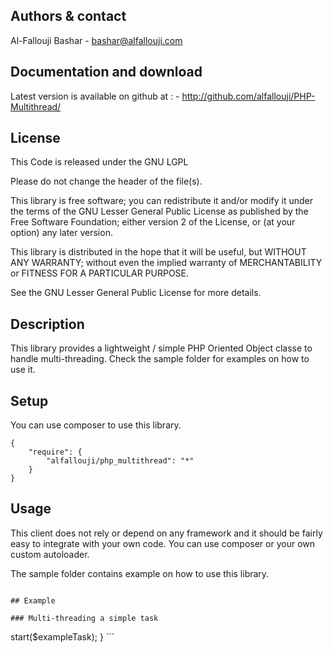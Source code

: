     
## Authors & contact


Al-Fallouji Bashar 
    - bashar@alfallouji.com

    
## Documentation and download


Latest version is available on github at :
    - http://github.com/alfallouji/PHP-Multithread/


## License


This Code is released under the GNU LGPL

Please do not change the header of the file(s).

This library is free software; you can redistribute it and/or modify it 
under the terms of the GNU Lesser General Public License as published 
by the Free Software Foundation; either version 2 of the License, or 
(at your option) any later version.

This library is distributed in the hope that it will be useful, but 
WITHOUT ANY WARRANTY; without even the implied warranty of MERCHANTABILITY 
or FITNESS FOR A PARTICULAR PURPOSE.

See the GNU Lesser General Public License for more details.


## Description


This library provides a lightweight / simple PHP Oriented Object classe to handle multi-threading. Check the sample folder for examples on how to use it.

## Setup 

You can use composer to use this library.

```
{
    "require": {
		"alfallouji/php_multithread": "*"
    }
}
```


## Usage

This client does not rely or depend on any framework and it should be fairly easy to integrate with your own code. You can use composer or your own custom autoloader.

The sample folder contains example on how to use this library.

```

## Example

### Multi-threading a simple task
```
<?php
/**
 * Note : Code is released under the GNU LGPL
 *
 * Please do not change the header of this file
 *
 * This library is free software; you can redistribute it and/or modify it under the terms of the GNU
 * Lesser General Public License as published by the Free Software Foundation; either version 2 of
 * the License, or (at your option) any later version.
 *
 * This library is distributed in the hope that it will be useful, but WITHOUT ANY WARRANTY;
 * without even the implied warranty of MERCHANTABILITY or FITNESS FOR A PARTICULAR PURPOSE.
 *
 * See the GNU Lesser General Public License for more details.
 */

/**
 * File:        Multiple.php
 * Project:     PHP Multi threading
 *
 * @author      Al-Fallouji Bashar
 */
require(__DIR__ . '/../Threading/Multiple.php');
require(__DIR__ . '/../Threading/Task/Base.php');
require(__DIR__ . '/../Threading/Task/Sample.php');


$maxThreads = 5;
echo 'Example of the multi-thread manager with ' . $maxThreads . ' threads' . PHP_EOL . PHP_EOL;
$exampleTask = new Threading\Task\Example();
$multithreadManager = new Threading\Multiple();

$cpt = 0;
while (++$cpt <= 30)
{
    $multithreadManager->start($exampleTask);
}
```
